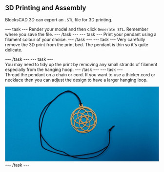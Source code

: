 ## 3D Printing and Assembly

BlocksCAD 3D can export an `.STL` file for 3D printing. 

--- task ---
Render your model and then click `Generate STL`. Remember where you save the file. 
--- /task ---
--- task ---
Print your pendant using a filament colour of your choice.
--- /task ---
--- task ---
Very carefully remove the 3D print from the print bed. The pendant is thin so it's quite delicate. 

--- /task ---
--- task ---		
You may need to tidy up the print by removing any small strands of filament especially from the hanging hoop. 
--- /task ---
--- task ---		
Thread the pendant on a chain or cord. If you want to use a thicker cord or necklace then you can adjust the design to have a larger hanging loop.

![screenshot](images/pendant-printed.png) 
--- /task ---
